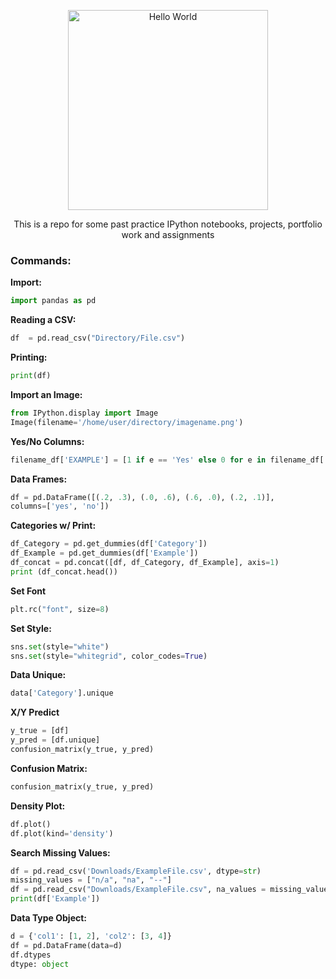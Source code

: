 <p align="center">
  <a href="https://github.com/Mentors4EDU">
    <img src="https://miro.medium.com/max/1024/0*4ty0Adbdg4dsVBo3.png" width="320" alt="Hello World">
  </a>
</p>

<p align="center">
This is a repo for some past practice IPython notebooks, projects, portfolio work and assignments
</p>

### Commands:

**Import:**
```python
import pandas as pd
```

**Reading a CSV:**
```python
df  = pd.read_csv("Directory/File.csv")
```
**Printing:** 
```python 
print(df)
```

**Import an Image:**
```python
from IPython.display import Image
Image(filename='/home/user/directory/imagename.png')
```

**Yes/No Columns:**
```python
filename_df['EXAMPLE'] = [1 if e == 'Yes' else 0 for e in filename_df['EXAMPLE']]
```
**Data Frames:**
```python
df = pd.DataFrame([(.2, .3), (.0, .6), (.6, .0), (.2, .1)],
columns=['yes', 'no'])
```
**Categories w/ Print:**
```python
df_Category = pd.get_dummies(df['Category'])
df_Example = pd.get_dummies(df['Example'])
df_concat = pd.concat([df, df_Category, df_Example], axis=1)
print (df_concat.head())
```
**Set Font**
```python
plt.rc("font", size=8)
```
**Set Style:**
```python
sns.set(style="white")
sns.set(style="whitegrid", color_codes=True)
```
**Data Unique:**
```python
data['Category'].unique
```
**X/Y Predict**
```python
y_true = [df]
y_pred = [df.unique]
confusion_matrix(y_true, y_pred)
```
**Confusion Matrix:**
```python
confusion_matrix(y_true, y_pred)
```
**Density Plot:**
```python
df.plot()
df.plot(kind='density')
```
**Search Missing Values:**
```python
df = pd.read_csv('Downloads/ExampleFile.csv', dtype=str)
missing_values = ["n/a", "na", "--"]
df = pd.read_csv("Downloads/ExampleFile.csv", na_values = missing_values)
print(df['Example'])
```
**Data Type Object:**
```python
d = {'col1': [1, 2], 'col2': [3, 4]}
df = pd.DataFrame(data=d)
df.dtypes
dtype: object
```
